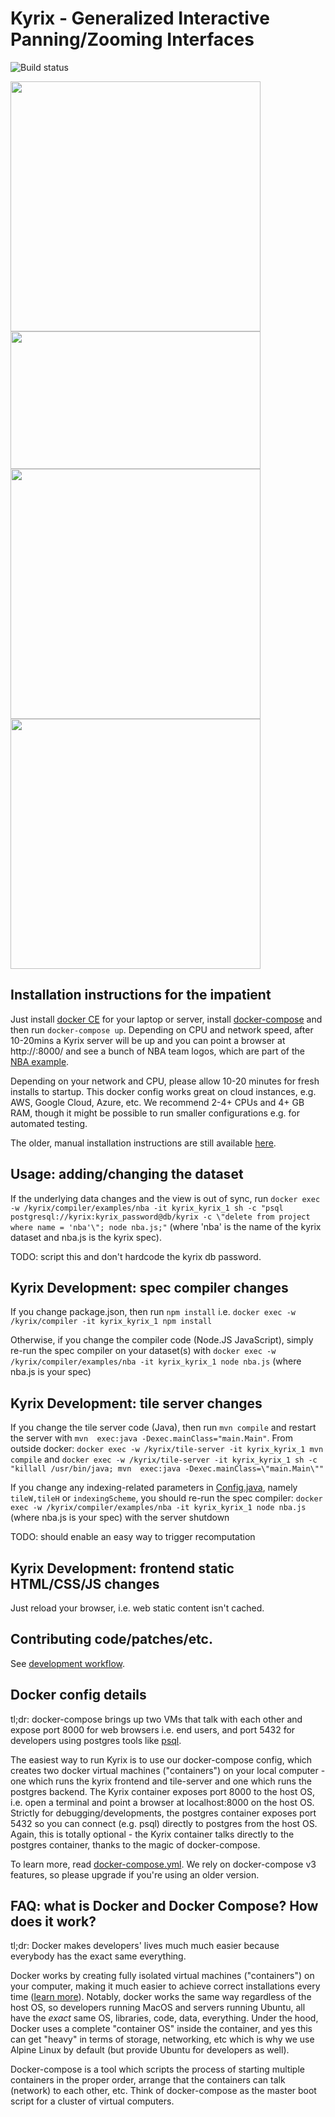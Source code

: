 
# Kyrix - Generalized Interactive Panning/Zooming Interfaces

![Build status](https://travis-ci.org/tracyhenry/Kyrix.svg?branch=master)


<p float="left">
  <img src="https://github.com/tracyhenry/Kyrix/blob/master/compiler/examples/usmap_demo.gif" width="400" />
  <img src="https://github.com/tracyhenry/Kyrix/blob/master/compiler/examples/forest_demo.gif" width="400" height="220"/>
    <img src="https://github.com/tracyhenry/Kyrix/blob/master/compiler/examples/nba_demo.gif" width="400" />
  <img src="https://github.com/tracyhenry/Kyrix/blob/master/compiler/examples/flare_demo.gif" width="400"/>
</p>


## Installation instructions for the impatient

Just install [docker CE](https://docs.docker.com/install/) for your laptop or server,
install [docker-compose](https://docs.docker.com/compose/install/) and then run `docker-compose up`.
Depending on CPU and network speed, after 10-20mins a Kyrix server will be up and you can point a
browser at http://<computer>:8000/ and see a bunch of NBA team logos, which are part of the
[NBA example](https://github.com/tracyhenry/Kyrix/tree/master/compiler/examples/nba).

Depending on your network and CPU, please allow 10-20 minutes for fresh installs to startup.
This docker config works great on cloud instances, e.g. AWS, Google Cloud, Azure, etc.
We recommend 2-4+ CPUs and 4+ GB RAM, though it might be possible to run smaller configurations
e.g. for automated testing.

The older, manual installation instructions are still available [here](INSTALL.md).


## Usage: adding/changing the dataset

<!-- TODO: this is more of a placeholder until we can be more specific, e.g. how to know if "out of sync" -->

If the underlying data changes and the view is out of sync, run `docker exec -w /kyrix/compiler/examples/nba -it kyrix_kyrix_1 sh -c "psql postgresql://kyrix:kyrix_password@db/kyrix -c \"delete from project where name = 'nba'\"; node nba.js;"`
(where 'nba' is the name of the kyrix dataset and nba.js is the kyrix spec).

TODO: script this and don't hardcode the kyrix db password.


## Kyrix Development: spec compiler changes

If you change package.json, then run `npm install` i.e. `docker exec -w /kyrix/compiler -it kyrix_kyrix_1 npm install`

Otherwise, if you change the compiler code (Node.JS JavaScript), simply re-run the spec compiler on your dataset(s) with `docker exec -w /kyrix/compiler/examples/nba -it kyrix_kyrix_1 node nba.js` (where nba.js is your spec)


## Kyrix Development: tile server changes

If you change the tile server code (Java), then run `mvn compile` and restart the server with `mvn  exec:java -Dexec.mainClass="main.Main"`. From outside docker: `docker exec -w /kyrix/tile-server -it kyrix_kyrix_1 mvn compile` and `docker exec -w /kyrix/tile-server -it kyrix_kyrix_1 sh -c "killall /usr/bin/java; mvn  exec:java -Dexec.mainClass=\"main.Main\""`

If you change any indexing-related parameters in [Config.java](https://github.com/tracyhenry/Kyrix/blob/master/tile-server/src/main/java/main/Config.java), namely `tileW,tileH` or `indexingScheme`, you should re-run the spec compiler: `docker exec -w /kyrix/compiler/examples/nba -it kyrix_kyrix_1 node nba.js` (where nba.js is your spec) with the server shutdown 

TODO: should enable an easy way to trigger recomputation


## Kyrix Development: frontend static HTML/CSS/JS changes

Just reload your browser, i.e. web static content isn't cached.


## Contributing code/patches/etc.

See [development workflow](https://github.com/tracyhenry/Kyrix/wiki/Development-Workflow).


## Docker config details

tl;dr: docker-compose brings up two VMs that talk with each other and expose port 8000 for
web browsers i.e. end users, and port 5432 for developers using postgres tools like
[psql](https://www.postgresql.org/docs/current/app-psql.html).

The easiest way to run Kyrix is to use our docker-compose config, which creates two docker virtual
machines ("containers") on your local computer - one which runs the kyrix frontend and tile-server
and one which runs the postgres backend.  The Kyrix container exposes port 8000 to the host OS,
i.e. open a terminal and point a browser at localhost:8000 on the host OS. Strictly for
debugging/developments, the postgres container exposes port 5432 so you can connect (e.g. psql)
directly to postgres from the host OS. Again, this is totally optional - the Kyrix container
talks directly to the postgres container, thanks to the magic of docker-compose.

To learn more, read [docker-compose.yml](docker-compose.yml). We rely on docker-compose v3 features,
so please upgrade if you're using an older version.


## FAQ: what is Docker and Docker Compose? How does it work?

tl;dr: Docker makes developers' lives much much easier because everybody has the exact same everything.

Docker works by creating fully isolated virtual machines ("containers") on your computer, making it much
easier to achieve correct installations every time ([learn more](https://opensource.com/resources/what-docker)).
Notably, docker works the same way regardless of the host OS, so developers running MacOS and servers running
Ubuntu, all have the *exact* same OS, libraries, code, data, everything. Under the hood, Docker uses a
complete "container OS" inside the container, and yes this can get "heavy" in terms of storage, networking,
etc which is why we use Alpine Linux by default (but provide Ubuntu for developers as well).

Docker-compose is a tool which scripts the process of starting multiple containers in the proper order,
arrange that the containers can talk (network) to each other, etc. Think of docker-compose as the master
boot script for a cluster of virtual computers.


